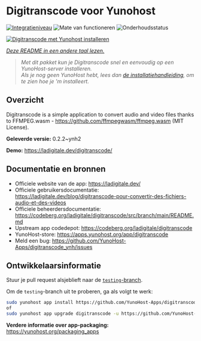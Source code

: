 <!--
NB: Deze README is automatisch gegenereerd door <https://github.com/YunoHost/apps/tree/master/tools/readme_generator>
Hij mag NIET handmatig aangepast worden.
-->

# Digitranscode voor Yunohost

[![Integratieniveau](https://apps.yunohost.org/badge/integration/digitranscode)](https://ci-apps.yunohost.org/ci/apps/digitranscode/)
![Mate van functioneren](https://apps.yunohost.org/badge/state/digitranscode)
![Onderhoudsstatus](https://apps.yunohost.org/badge/maintained/digitranscode)

[![Digitranscode met Yunohost installeren](https://install-app.yunohost.org/install-with-yunohost.svg)](https://install-app.yunohost.org/?app=digitranscode)

*[Deze README in een andere taal lezen.](./ALL_README.md)*

> *Met dit pakket kun je Digitranscode snel en eenvoudig op een YunoHost-server installeren.*  
> *Als je nog geen YunoHost hebt, lees dan [de installatiehandleiding](https://yunohost.org/install), om te zien hoe je 'm installeert.*

## Overzicht

Digitranscode is a simple application to convert audio and video files thanks to FFMPEG.wasm - https://github.com/ffmpegwasm/ffmpeg.wasm (MIT License).


**Geleverde versie:** 0.2.2~ynh2

**Demo:** <https://ladigitale.dev/digitranscode/>
## Documentatie en bronnen

- Officiele website van de app: <https://ladigitale.dev/>
- Officiele gebruikersdocumentatie: <https://ladigitale.dev/blog/digitranscode-pour-convertir-des-fichiers-audio-et-des-videos>
- Officiele beheerdersdocumentatie: <https://codeberg.org/ladigitale/digitranscode/src/branch/main/README.md>
- Upstream app codedepot: <https://codeberg.org/ladigitale/digitranscode>
- YunoHost-store: <https://apps.yunohost.org/app/digitranscode>
- Meld een bug: <https://github.com/YunoHost-Apps/digitranscode_ynh/issues>

## Ontwikkelaarsinformatie

Stuur je pull request alsjeblieft naar de [`testing`-branch](https://github.com/YunoHost-Apps/digitranscode_ynh/tree/testing).

Om de `testing`-branch uit te proberen, ga als volgt te werk:

```bash
sudo yunohost app install https://github.com/YunoHost-Apps/digitranscode_ynh/tree/testing --debug
of
sudo yunohost app upgrade digitranscode -u https://github.com/YunoHost-Apps/digitranscode_ynh/tree/testing --debug
```

**Verdere informatie over app-packaging:** <https://yunohost.org/packaging_apps>

